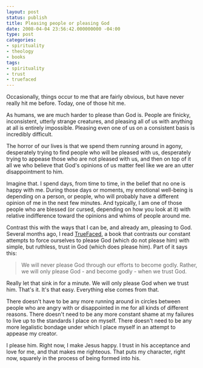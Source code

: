 ```yaml
---
layout: post
status: publish
title: Pleasing people or pleasing God
date: 2008-04-04 23:56:42.000000000 -04:00
type: post
categories:
- spirituality
- theology
- books
tags:
- spirituality
- trust
- truefaced
---
```

Occasionally, things occur to me that are fairly obvious, but have never really hit me before. Today, one of those hit me.

As humans, we are much harder to please than God is. People are finicky, inconsistent, utterly strange creatures, and pleasing all of us with anything at all is entirely impossible. Pleasing even one of us on a consistent basis is incredibly difficult.

The horror of our lives is that we spend them running around in agony, desperately trying to find people who will be pleased with us, desperately trying to appease those who are not pleased with us, and then on top of it all we who believe that God's opinions of us matter feel like we are an utter disappointment to him.

Imagine that. I spend days, from time to time, in the belief that no one is happy with me. During those days or moments, my emotional well-being is depending on a person, or people, who will probably have a different opinion of me in the next few minutes. And typically, I am one of those people who are blessed (or cursed, depending on how you look at it) with relative indifference toward the opinions and whims of people around me.

Contrast this with the ways that I can be, and already am, pleasing to God. Several months ago, I read <a href="http://www.amazon.com/gp/redirect.html?ie=UTF8&amp;location=http%3A%2F%2Fwww.amazon.com%2FTrueFaced-Bill-Thrall%2Fdp%2F1576836932%3Fie%3DUTF8%26s%3Dbooks%26qid%3D1207369248%26sr%3D8-1&amp;tag=jonathanstega-20&amp;linkCode=ur2&amp;camp=1789&amp;creative=9325">TrueFaced</a>, a book that contrasts our constant attempts to force ourselves to please God (which do not please him) with simple, but ruthless, trust in God (which does please him). Part of it says this:
<blockquote><p>We will never please God through our efforts to become godly. Rather, we will only please God - and become godly - when we trust God.</p></blockquote>
Really let that sink in for a minute. We will only please God when we trust him. That's it. It's that easy. Everything else comes from that.

There doesn't have to be any more running around in circles between people who are angry with or disappointed in me for all kinds of different reasons. There doesn't need to be any more constant shame at my failures to live up to the standards I place on myself. There doesn't need to be any more legalistic bondage under which I place myself in an attempt to appease my creator.

I please him. Right now, I make Jesus happy. I trust in his acceptance and love for me, and that makes me righteous. That puts my character, right now, squarely in the process of being formed into his.
